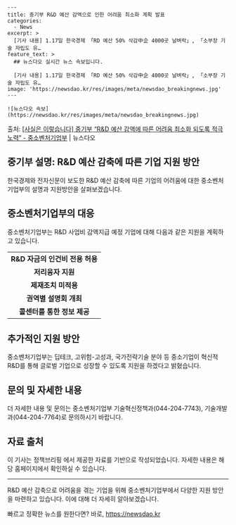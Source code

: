     ---
    title: 중기부 R&D 예산 감액으로 인한 어려움 최소화 계획 발표
    categories:
      - News
    excerpt: >
      [기사 내용] 1.17일 한국경제 「RD 예산 50% 삭감中企 4000곳 날벼락」, 「소부장 기술 자립도 유…
    feature_text: >
      ## 뉴스다오 실시간 뉴스 속보입니다.
    
      [기사 내용] 1.17일 한국경제 「RD 예산 50% 삭감中企 4000곳 날벼락」, 「소부장 기술 자립도 유…
    image: 'https://newsdao.kr/res/images/meta/newsdao_breakingnews.jpg'
    ---
    
    ![뉴스다오 속보](https://newsdao.kr/res/images/meta/newsdao_breakingnews.jpg)

<p>출처: <a href="https://newsdao.kr/3034" rel="dofollow">[사실은 이렇습니다] 중기부 “R&D 예산 감액에 따른 어려움 최소화 되도록 적극 노력” - 중소벤처기업부</a> | 뉴스다오</p>

<h2>중기부 설명: R&D 예산 감축에 따른 기업 지원 방안</h2>
<p data-ke-size="size16">한국경제와 전자신문이 보도한 R&D 예산 감축에 따른 기업의 어려움에 대한 중소벤처기업부의 설명과 지원방안을 살펴보겠습니다.</p>

<h2>중소벤처기업부의 대응</h2>
<p data-ke-size="size16">중소벤처기업부는 R&D 사업비 감액지급 예정 기업에 대해 다음과 같은 지원을 계획하고 있습니다.</p>
<table>
  <tr>
    <td style="text-align: center; height: 17px;"><b>R&D 자금의 인건비 전용 허용</b></td>
  </tr>
  <tr>
    <td style="text-align: center; height: 17px;"><b>저리융자 지원</b></td>
  </tr>
  <tr>
    <td style="text-align: center; height: 17px;"><b>제재조치 미적용</b></td>
  </tr>
  <tr>
    <td style="text-align: center; height: 17px;"><b>권역별 설명회 개최</b></td>
  </tr>
  <tr>
    <td style="text-align: center; height: 17px;"><b>콜센터를 통한 정보 제공</b></td>
  </tr>
</table>

<h2>추가적인 지원 방안</h2>
<p data-ke-size="size16">중소벤처기업부는 딥테크, 고위험-고성과, 국가전략기술 분야 등 중소기업이 혁신적 R&D를 통해 글로벌 기업으로 성장할 수 있도록 지원을 하겠다고 밝혔습니다.</p>

<h2>문의 및 자세한 내용</h2>
<p data-ke-size="size16">더 자세한 내용 및 문의는 중소벤처기업부 기술혁신정책과(044-204-7743), 기술개발과(044-204-7764)로 문의하시기 바랍니다.</p>

<h2>자료 출처</h2>
<p data-ke-size="size16">이 기사는 정책브리핑 에서 제공한 자료를 기반으로 작성되었습니다. 자세한 내용은 해당 홈페이지에서 확인하실 수 있습니다.</p>

<hr>

<p data-ke-size="size16">R&D 예산 감축으로 어려움을 겪는 기업을 위해 중소벤처기업부에서 다양한 지원 방안을 마련하고 있습니다. 이에 대해 더 자세히 알아보겠습니다.</p> 

빠르고 정확한 뉴스를 원한다면? 바로, <a href="https://newsdao.kr" rel="dofollow">https://newsdao.kr</a>


    
